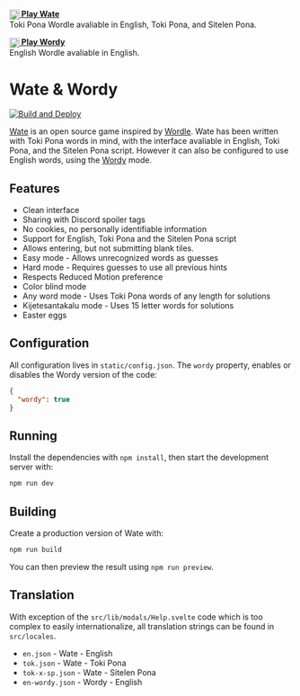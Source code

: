 **[<img src="static/icon-tok.png" width="18" align="center"> Play Wate][wate]**  
Toki Pona Wordle avaliable in English, Toki Pona, and Sitelen Pona.

**[<img src="static/icon-en.png" width="18" align="center"> Play Wordy][wordle]**  
English Wordle avaliable in English.

# Wate & Wordy

[![Build and Deploy](https://github.com/maciej-irl/wate/actions/workflows/build-and-deploy.yml/badge.svg)](https://github.com/maciej-irl/wate/actions/workflows/build-and-deploy.yml)

[Wate][wate] is an open source game inspired by [Wordle][wordle]. Wate has been
written with Toki Pona words in mind, with the interface avaliable in English,
Toki Pona, and the Sitelen Pona script. However it can also be configured to use
English words, using the [Wordy][wordy] mode.

[wordle]: https://wate.maciej.ie
[wate]: https://wate.maciej.ie
[wordy]: https://wordy.maciej.ie

## Features

- Clean interface
- Sharing with Discord spoiler tags
- No cookies, no personally identifiable information
- Support for English, Toki Pona and the Sitelen Pona script
- Allows entering, but not submitting blank tiles.
- Easy mode - Allows unrecognized words as guesses
- Hard mode - Requires guesses to use all previous hints
- Respects Reduced Motion preference
- Color blind mode
- Any word mode - Uses Toki Pona words of any length for solutions
- Kijetesantakalu mode - Uses 15 letter words for solutions
- Easter eggs

## Configuration

All configuration lives in `static/config.json`.
The `wordy` property, enables or disables the Wordy version of the
code:

```json
{
  "wordy": true
}
```

## Running

Install the dependencies with `npm install`, then start the development server
with:

```sh
npm run dev
```

## Building

Create a production version of Wate with:

```sh
npm run build
```

You can then preview the result using `npm run preview`.

## Translation

With exception of the `src/lib/modals/Help.svelte` code which is too complex
to easily internationalize, all translation strings can be found in
`src/locales`.

- `en.json` - Wate - English
- `tok.json` - Wate - Toki Pona
- `tok-x-sp.json` - Wate - Sitelen Pona
- `en-wordy.json` - Wordy - English

